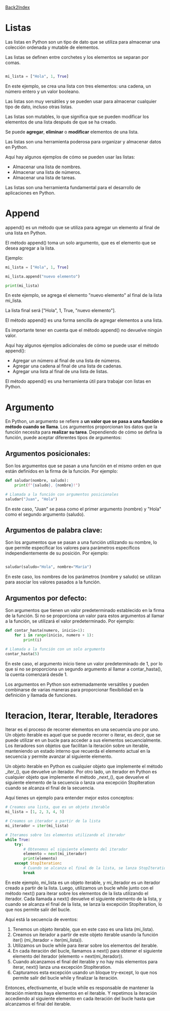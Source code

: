 [Back2Index](https://github.com/jdmc/learning/blob/master/notes.md) 

# Listas

Las listas en Python son un tipo de dato que se utiliza para almacenar una colección ordenada y mutable de elementos.

Las listas se definen entre corchetes y los elementos se separan por comas.

```python

mi_lista = ["Hola", 1, True]

```

En este ejemplo, se crea una lista con tres elementos: una cadena, un número entero y un valor booleano.

Las listas son muy versátiles y se pueden usar para almacenar cualquier tipo de dato, incluso otras listas.

Las listas son mutables, lo que significa que se pueden modificar los elementos de una lista después de que se ha creado.

Se puede **agregar**, **eliminar** o **modificar** elementos de una lista.

Las listas son una herramienta poderosa para organizar y almacenar datos en Python.

Aquí hay algunos ejemplos de cómo se pueden usar las listas:

* Almacenar una lista de nombres.
* Almacenar una lista de números.
* Almacenar una lista de tareas.

Las listas son una herramienta fundamental para el desarrollo de aplicaciones en Python.

# Append

append() es un método que se utiliza para agregar un elemento al final de una lista en Python.

El método append() toma un solo argumento, que es el elemento que se desea agregar a la lista.

Ejemplo:

```python
mi_lista = ["Hola", 1, True]

mi_lista.append("nuevo elemento")

print(mi_lista)

```
 En este ejemplo, se agrega el elemento "nuevo elemento" al final de la lista mi_lista. 

La lista final será ["Hola", 1, True, "nuevo elemento"].

El método append() es una forma sencilla de agregar elementos a una lista.

Es importante tener en cuenta que el método append() no devuelve ningún valor.

Aquí hay algunos ejemplos adicionales de cómo se puede usar el método append():

* Agregar un número al final de una lista de números.
* Agregar una cadena al final de una lista de cadenas.
* Agregar una lista al final de una lista de listas.

El método append() es una herramienta útil para trabajar con listas en Python.

# Argumento

En Python, un argumento se refiere a **un valor que se pasa a una función o método cuando se llama**. Los argumentos proporcionan los datos que la función necesita para **realizar su tarea**. Dependiendo de cómo se defina la función, puede aceptar diferentes tipos de argumentos:

## Argumentos posicionales: 
Son los argumentos que se pasan a una función en el mismo orden en que están definidos en la firma de la función. Por ejemplo:

```python
def saludar(nombre, saludo):
    print(f"{saludo}, {nombre}!")

# Llamada a la función con argumentos posicionales
saludar("Juan", "Hola")

```
En este caso, "Juan" se pasa como el primer argumento (nombre) y "Hola" como el segundo argumento (saludo).

## Argumentos de palabra clave: 

Son los argumentos que se pasan a una función utilizando su nombre, lo que permite especificar los valores para parámetros específicos independientemente de su posición. Por ejemplo:

```python

saludar(saludo="Hola", nombre="María")

```
En este caso, los nombres de los parámetros (nombre y saludo) se utilizan para asociar los valores pasados a la función.

## Argumentos por defecto:

Son argumentos que tienen un valor predeterminado establecido en la firma de la función. Si no se proporciona un valor para estos argumentos al llamar a la función, se utilizará el valor predeterminado. Por ejemplo:

```python
def contar_hasta(numero, inicio=1):
    for i in range(inicio, numero + 1):
        print(i)

# Llamada a la función con un solo argumento
contar_hasta(5)

```
En este caso, el argumento inicio tiene un valor predeterminado de 1, por lo que si no se proporciona un segundo argumento al llamar a contar_hasta(), la cuenta comenzará desde 1.

Los argumentos en Python son extremadamente versátiles y pueden combinarse de varias maneras para proporcionar flexibilidad en la definición y llamada de funciones.

# Iteracion, Iterar, Iterable, Iteradores

Iterar es el proceso de recorrer elementos en una secuencia uno por uno. Un objeto iterable es aquel que se puede recorrer o iterar, es decir, que se puede utilizar en un bucle para acceder a sus elementos secuencialmente. Los iteradores son objetos que facilitan la iteración sobre un iterable, manteniendo un estado interno que recuerda el elemento actual en la secuencia y permite avanzar al siguiente elemento.

Un objeto iterable en Python es cualquier objeto que implemente el método \__iter__(), que devuelve un iterador. Por otro lado, un iterador en Python es cualquier objeto que implemente el método \__next__(), que devuelve el siguiente elemento de la secuencia o lanza una excepción StopIteration cuando se alcanza el final de la secuencia.

Aquí tienes un ejemplo para entender mejor estos conceptos:

```python
# Creamos una lista, que es un objeto iterable
mi_lista = [1, 2, 3, 4, 5]

# Creamos un iterador a partir de la lista
mi_iterador = iter(mi_lista)

# Iteramos sobre los elementos utilizando el iterador
while True:
    try:
        # Obtenemos el siguiente elemento del iterador
        elemento = next(mi_iterador)
        print(elemento)
    except StopIteration:
        # Cuando se alcanza el final de la lista, se lanza StopIteration
        break

```

En este ejemplo, mi_lista es un objeto iterable, y mi_iterador es un iterador creado a partir de la lista. Luego, utilizamos un bucle while junto con el método next() para iterar sobre los elementos de la lista utilizando el iterador. Cada llamada a next() devuelve el siguiente elemento de la lista, y cuando se alcanza el final de la lista, se lanza la excepción StopIteration, lo que nos permite salir del bucle.

Aquí está la secuencia de eventos:

1. Tenemos un objeto iterable, que en este caso es una lista (mi_lista).
2. Creamos un iterador a partir de este objeto iterable usando la función iter() (mi_iterador = iter(mi_lista)).
3. Utilizamos un bucle while para iterar sobre los elementos del iterable.
4. En cada iteración del bucle, llamamos a next() para obtener el siguiente elemento del iterador (elemento = next(mi_iterador)).
5. Cuando alcanzamos el final del iterable y no hay más elementos para iterar, next() lanza una excepción StopIteration.
6. Capturamos esta excepción usando un bloque try-except, lo que nos permite salir del bucle while y finalizar la iteración.

Entonces, efectivamente, el bucle while es responsable de mantener la iteración mientras haya elementos en el iterable. Y repetimos la iteración accediendo al siguiente elemento en cada iteración del bucle hasta que alcanzamos el final del iterable.
